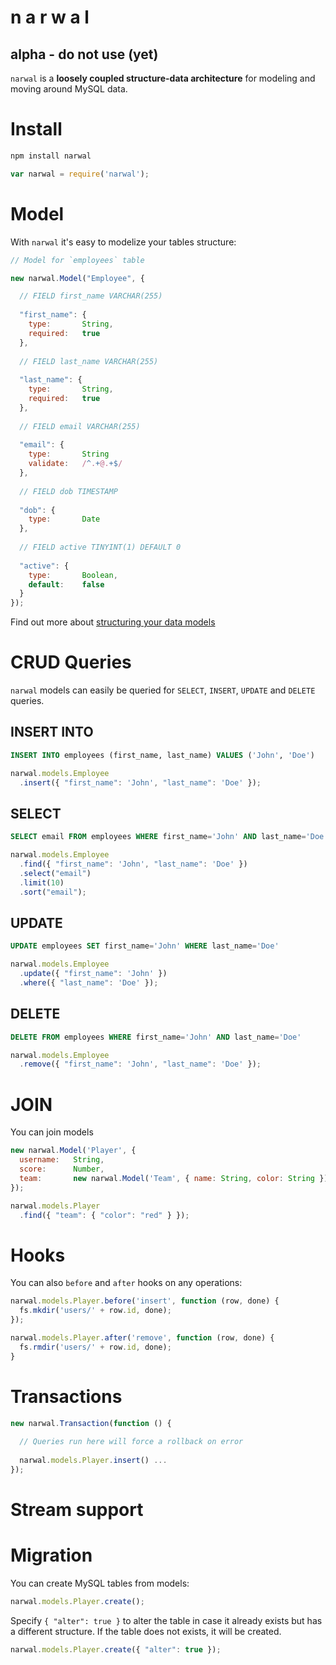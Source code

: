 n    a    r    w    a    l
==========================

## alpha - do not use (yet)

`narwal` is a **loosely coupled structure-data architecture** for modeling and moving around MySQL data.

# Install

```bash
npm install narwal
```

```js
var narwal = require('narwal');
```

# Model

With `narwal` it's easy to modelize your tables structure:

```js
// Model for `employees` table

new narwal.Model("Employee", {

  // FIELD first_name VARCHAR(255)
  
  "first_name": {
    type:       String,
    required:   true
  },
  
  // FIELD last_name VARCHAR(255)
  
  "last_name": {
    type:       String,
    required:   true
  },
  
  // FIELD email VARCHAR(255)
  
  "email": {
    type:       String
    validate:   /^.+@.+$/
  },
  
  // FIELD dob TIMESTAMP
  
  "dob": {
    type:       Date
  },
  
  // FIELD active TINYINT(1) DEFAULT 0
  
  "active": {
    type:       Boolean,
    default:    false
  }
});
```

Find out more about [structuring your data models](docs/Structure.md)

# CRUD Queries

`narwal` models can easily be queried for `SELECT`, `INSERT`, `UPDATE` and `DELETE` queries.

## INSERT INTO

```sql
INSERT INTO employees (first_name, last_name) VALUES ('John', 'Doe')
```

```js
narwal.models.Employee
  .insert({ "first_name": 'John', "last_name": 'Doe' });
```

## SELECT

```sql
SELECT email FROM employees WHERE first_name='John' AND last_name='Doe' LIMIT 10 ORDER BY email ASC
```

```js
narwal.models.Employee
  .find({ "first_name": 'John', "last_name": 'Doe' })
  .select("email")
  .limit(10)
  .sort("email");
```

## UPDATE

```sql
UPDATE employees SET first_name='John' WHERE last_name='Doe'
```

```js
narwal.models.Employee
  .update({ "first_name": 'John' })
  .where({ "last_name": 'Doe' });
```

## DELETE

```sql
DELETE FROM employees WHERE first_name='John' AND last_name='Doe'
```

```js
narwal.models.Employee
  .remove({ "first_name": 'John', "last_name": 'Doe' });
```

# JOIN

You can join models

```js
new narwal.Model('Player', {
  username:   String,
  score:      Number,
  team:       new narwal.Model('Team', { name: String, color: String })
});

narwal.models.Player
  .find({ "team": { "color": "red" } });
```

# Hooks

You can also `before` and `after` hooks on any operations:

```js
narwal.models.Player.before('insert', function (row, done) {
  fs.mkdir('users/' + row.id, done);
});

narwal.models.Player.after('remove', function (row, done) {
  fs.rmdir('users/' + row.id, done);
}
```

# Transactions

```js
new narwal.Transaction(function () {
  
  // Queries run here will force a rollback on error
  
  narwal.models.Player.insert() ...
});
```

# Stream support

# Migration

You can create MySQL tables from models:

```js
narwal.models.Player.create();
```

Specify `{ "alter": true }` to alter the table in case it already exists but has a different structure. If the table does not exists, it will be created.

```js
narwal.models.Player.create({ "alter": true });
```
